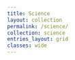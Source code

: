 ```yaml
---
title: Science
layout: collection
permalink: /science/
collection: science
entries_layout: grid
classes: wide
---
```

